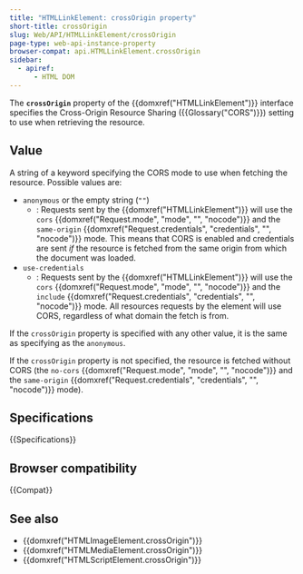 ```yaml
---
title: "HTMLLinkElement: crossOrigin property"
short-title: crossOrigin
slug: Web/API/HTMLLinkElement/crossOrigin
page-type: web-api-instance-property
browser-compat: api.HTMLLinkElement.crossOrigin
sidebar:
  - apiref:
      - HTML DOM
---
```


The **`crossOrigin`** property of the {{domxref("HTMLLinkElement")}} interface specifies the Cross-Origin Resource Sharing ({{Glossary("CORS")}}) setting to use when retrieving the resource.

## Value

A string of a keyword specifying the CORS mode to use when fetching the resource. Possible values are:

- `anonymous` or the empty string (`""`)
  - : Requests sent by the {{domxref("HTMLLinkElement")}} will use the `cors` {{domxref("Request.mode", "mode", "", "nocode")}} and the `same-origin` {{domxref("Request.credentials", "credentials", "", "nocode")}} mode. This means that CORS is enabled and credentials are sent _if_ the resource is fetched from the same origin from which the document was loaded.
- `use-credentials`
  - : Requests sent by the {{domxref("HTMLLinkElement")}} will use the `cors` {{domxref("Request.mode", "mode", "", "nocode")}} and the `include` {{domxref("Request.credentials", "credentials", "", "nocode")}} mode. All resources requests by the element will use CORS, regardless of what domain the fetch is from.

If the `crossOrigin` property is specified with any other value, it is the same as specifying as the `anonymous`.

If the `crossOrigin` property is not specified, the resource is fetched without CORS (the `no-cors` {{domxref("Request.mode", "mode", "", "nocode")}} and the `same-origin` {{domxref("Request.credentials", "credentials", "", "nocode")}} mode).

## Specifications

{{Specifications}}

## Browser compatibility

{{Compat}}

## See also

- {{domxref("HTMLImageElement.crossOrigin")}}
- {{domxref("HTMLMediaElement.crossOrigin")}}
- {{domxref("HTMLScriptElement.crossOrigin")}}
